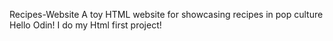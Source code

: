 Recipes-Website
A toy HTML website for showcasing recipes in pop culture
Hello Odin!
I do my Html first project!